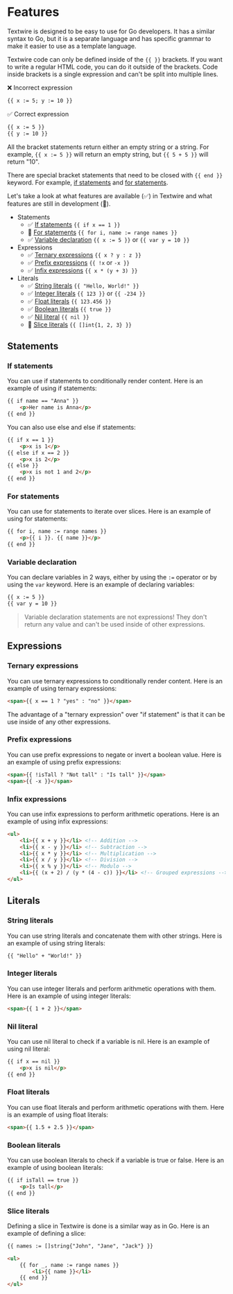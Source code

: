 # Features

Textwire is designed to be easy to use for Go developers. It has a similar syntax to Go, but it is a separate language and has specific grammar to make it easier to use as a template language.

Textwire code can only be defined inside of the `{{ }}` brackets. If you want to write a regular HTML code, you can do it outside of the brackets. Code inside brackets is a single expression and can't be split into multiple lines.

❌ Incorrect expression

```html
{{ x := 5; y := 10 }}
```

✅ Correct expression

```html
{{ x := 5 }}
{{ y := 10 }}
```

All the bracket statements return either an empty string or a string. For example, `{{ x := 5 }}` will return an empty string, but `{{ 5 + 5 }}` will return "10".

There are special bracket statements that need to be closed with `{{ end }}` keyword. For example, [if statements](#if-statements) and [for statements](#for-statements).

Let's take a look at what features are available (✅) in Textwire and what features are still in development (🚧).

- Statements
    - ✅ [If statements](#if-statements) `{{ if x == 1 }}`
    - 🚧 [For statements](#for-statements) `{{ for i, name := range names }}`
    - ✅ [Variable declaration](#variable-declaration) `{{ x := 5 }}` or `{{ var y = 10 }}`
- Expressions
    - ✅ [Ternary expressions](#ternary-expressions) `{{ x ? y : z }}`
    - ✅ [Prefix expressions](#prefix-expressions) `{{ !x` or `-x }}`
    - ✅ [Infix expressions](#infix-expressions) `{{ x * (y + 3) }}`
- Literals
    - ✅ [String literals](#string-literals) `{{ "Hello, World!" }}`
    - ✅ [Integer literals](#integer-literals) `{{ 123 }}` or `{{ -234 }}`
    - ✅ [Float literals](#float-literals) `{{ 123.456 }}`
    - ✅ [Boolean literals](#boolean-literals) `{{ true }}`
    - ✅ [Nil literal](#nil-literal) `{{ nil }}`
    - 🚧 [Slice literals](#slice-literals) `{{ []int{1, 2, 3} }}`

## Statements

### If statements

You can use if statements to conditionally render content. Here is an example of using if statements:

```html
{{ if name == "Anna" }}
    <p>Her name is Anna</p>
{{ end }}
```

You can also use else and else if statements:

```html
{{ if x == 1 }}
    <p>x is 1</p>
{{ else if x == 2 }}
    <p>x is 2</p>
{{ else }}
    <p>x is not 1 and 2</p>
{{ end }}
```

### For statements

You can use for statements to iterate over slices. Here is an example of using for statements:

```html
{{ for i, name := range names }}
    <p>{{ i }}. {{ name }}</p>
{{ end }}
```

### Variable declaration

You can declare variables in 2 ways, either by using the `:=` operator or by using the `var` keyword. Here is an example of declaring variables:

```html
{{ x := 5 }}
{{ var y = 10 }}
```

> Variable declaration statements are not expressions! They don't return any value and can't be used inside of other expressions.

## Expressions

### Ternary expressions

You can use ternary expressions to conditionally render content. Here is an example of using ternary expressions:

```html
<span>{{ x == 1 ? "yes" : "no" }}</span>
```

The advantage of a "ternary expression" over "if statement" is that it can be use inside of any other expressions.

### Prefix expressions

You can use prefix expressions to negate or invert a boolean value. Here is an example of using prefix expressions:

```html
<span>{{ !isTall ? "Not tall" : "Is tall" }}</span>
<span>{{ -x }}</span>
```

### Infix expressions

You can use infix expressions to perform arithmetic operations. Here is an example of using infix expressions:

```html
<ul>
    <li>{{ x + y }}</li> <!-- Addition -->
    <li>{{ x - y }}</li> <!-- Subtraction -->
    <li>{{ x * y }}</li> <!-- Multiplication -->
    <li>{{ x / y }}</li> <!-- Division -->
    <li>{{ x % y }}</li> <!-- Modulo -->
    <li>{{ (x + 2) / (y * (4 - c)) }}</li> <!-- Grouped expressions -->
</ul>
```

## Literals

### String literals

You can use string literals and concatenate them with other strings. Here is an example of using string literals:

```html
{{ "Hello" + "World!" }}
```

### Integer literals

You can use integer literals and perform arithmetic operations with them. Here is an example of using integer literals:

```html
<span>{{ 1 + 2 }}</span>
```

### Nil literal

You can use nil literal to check if a variable is nil. Here is an example of using nil literal:

```html
{{ if x == nil }}
    <p>x is nil</p>
{{ end }}
```

### Float literals

You can use float literals and perform arithmetic operations with them. Here is an example of using float literals:

```html
<span>{{ 1.5 + 2.5 }}</span>
```

### Boolean literals

You can use boolean literals to check if a variable is true or false. Here is an example of using boolean literals:

```html
{{ if isTall == true }}
    <p>Is tall</p>
{{ end }}
```

### Slice literals

Defining a slice in Textwire is done is a similar way as in Go. Here is an example of defining a slice:

```html
{{ names := []string{"John", "Jane", "Jack"} }}

<ul>
    {{ for _, name := range names }}
        <li>{{ name }}</li>
    {{ end }}
</ul>
```
